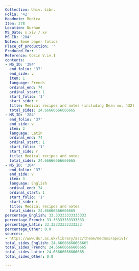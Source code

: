```yaml
---
Collection: Univ. Libr.
Folia: '42'
Headnote: Medica
Item: 278
Location: Durham
MS_Date: s.xiv / xv
MS_ID: '284'
Notes: Some paper folios
Place_of_production: ''
Produced_for: ''
Reference: Cosin V.iv.1
contents:
- MS_ID: '284'
  end_folio: '37'
  end_side: v
  item: 1
  language: French
  ordinal_end: 74
  ordinal_start: 1
  start_folio: '1'
  start_side: r
  title: Medical recipes and notes (including Dean no. 432)
  total_sides: 24.66666666666665
- MS_ID: '284'
  end_folio: '37'
  end_side: v
  item: 2
  language: Latin
  ordinal_end: 74
  ordinal_start: 1
  start_folio: '1'
  start_side: r
  title: Medical recipes and notes
  total_sides: 24.66666666666665
- MS_ID: '284'
  end_folio: '37'
  end_side: v
  item: 3
  language: English
  ordinal_end: 74
  ordinal_start: 1
  start_folio: '1'
  start_side: r
  title: Medical recipes and notes
  total_sides: 24.66666666666665
percentage_English: 33.33333333333333
percentage_French: 33.33333333333333
percentage_Latin: 33.33333333333333
percentage_Other: 0.0
sources:
- https://www.dur.ac.uk/library/asc/theme/medmss/apviv1/
total_sides_English: 24.66666666666665
total_sides_French: 24.66666666666665
total_sides_Latin: 24.66666666666665
total_sides_Other: 0.0

---
```

